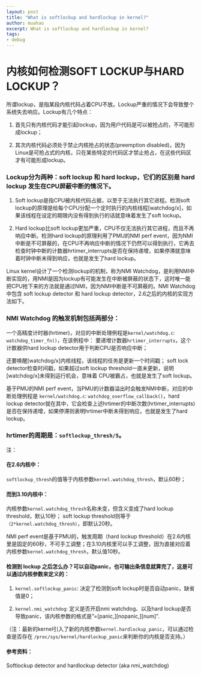 ```yaml
---
layout: post
title: "What is softlockup and hardlockup in kernel?"
author: muahao
excerpt: What is softlockup and hardlockup in kernel?
tags:
- debug
---
```


# 内核如何检测SOFT LOCKUP与HARD LOCKUP？


所谓lockup，是指某段内核代码占着CPU不放。Lockup严重的情况下会导致整个系统失去响应。Lockup有几个特点：

1. 首先只有内核代码才能引起lockup，因为用户代码是可以被抢占的，不可能形成lockup；

2. 其次内核代码必须处于禁止内核抢占的状态(preemption disabled)，因为Linux是可抢占式的内核，只在某些特定的代码区才禁止抢占，在这些代码区才有可能形成lockup。

### Lockup分为两种：soft lockup 和 hard lockup，它们的区别是 hard lockup 发生在CPU屏蔽中断的情况下。

1. Soft lockup是指CPU被内核代码占据，以至于无法执行其它进程。检测soft lockup的原理是给每个CPU分配一个定时执行的内核线程[watchdog/x]，如果该线程在设定的期限内没有得到执行的话就意味着发生了soft lockup。

2. Hard lockup比soft lockup更加严重，CPU不仅无法执行其它进程，而且不再响应中断。检测hard lockup的原理利用了PMU的NMI perf event，因为NMI中断是不可屏蔽的，在CPU不再响应中断的情况下仍然可以得到执行，它再去检查时钟中断的计数器hrtimer_interrupts是否在保持递增，如果停滞就意味着时钟中断未得到响应，也就是发生了hard lockup。

Linux kernel设计了一个检测lockup的机制，称为NMI Watchdog，是利用NMI中断实现的，用NMI是因为lockup有可能发生在中断被屏蔽的状态下，这时唯一能把CPU抢下来的方法就是通过NMI，因为NMI中断是不可屏蔽的。NMI Watchdog 中包含 soft lockup detector 和 hard lockup detector，2.6之后的内核的实现方法如下。

### NMI Watchdog 的触发机制包括两部分：

一个高精度计时器(hrtimer)，对应的中断处理例程是`kernel/watchdog.c`: `watchdog_timer_fn()`，在该例程中：
要递增计数器`hrtimer_interrupts`，这个计数器供hard lockup detector用于判断CPU是否响应中断；

还要唤醒[watchdog/x]内核线程，该线程的任务是更新一个时间戳；
soft lock detector检查时间戳，如果超过soft lockup threshold一直未更新，说明[watchdog/x]未得到运行机会，意味着
CPU被霸占，也就是发生了soft lockup。

基于PMU的NMI perf event，当PMU的计数器溢出时会触发NMI中断，对应的中断处理例程是 `kernel/watchdog.c`: `watchdog_overflow_callback()`，hard lockup detector就在其中，它会检查上述hrtimer的中断次数(hrtimer_interrupts)是否在保持递增，如果停滞则表明hrtimer中断未得到响应，也就是发生了hard lockup。


### hrtimer的周期是：`softlockup_thresh/5`。

注：

#### 在2.6内核中：

`softlockup_thresh`的值等于内核参数`kernel.watchdog_thresh`，默认60秒；

#### 而到3.10内核中：

内核参数`kernel.watchdog_thresh`名称未变，但含义变成了hard lockup threshold，默认10秒；
soft lockup threshold则等于`（2*kernel.watchdog_thresh）`，即默认20秒。

NMI perf event是基于PMU的，触发周期（hard lockup threshold）在2.6内核里是固定的60秒，不可手工调整；在3.10内核里可以手工调整，因为直接对应着内核参数`kernel.watchdog_thresh`，默认值10秒。

#### 检测到 lockup 之后怎么办？可以自动panic，也可输出条信息就算完了，这是可以通过内核参数来定义的：

1. `kernel.softlockup_panic`: 决定了检测到soft lockup时是否自动panic，缺省值是0；

2. `kernel.nmi_watchdog`: 定义是否开启nmi watchdog、以及hard lockup是否导致panic，该内核参数的格式是”=[panic,][nopanic,][num]”.

（注：最新的kernel引入了新的内核参数`kernel.hardlockup_panic`，可以通过检查是否存在 `/proc/sys/kernel/hardlockup_panic`来判断你的内核是否支持。）

#### 参考资料：
Softlockup detector and hardlockup detector (aka nmi_watchdog)
